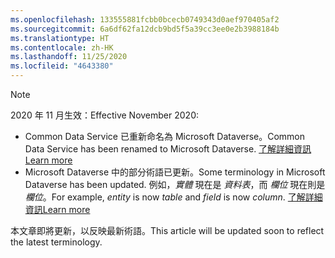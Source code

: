 ```yaml
---
ms.openlocfilehash: 133555881fcbb0bcecb0749343d0aef970405af2
ms.sourcegitcommit: 6a6df62fa12dcb9bd5f5a39cc3ee0e2b3988184b
ms.translationtype: HT
ms.contentlocale: zh-HK
ms.lasthandoff: 11/25/2020
ms.locfileid: "4643380"
---
```

> [!NOTE]
> <span data-ttu-id="db3da-101">2020 年 11 月生效：</span><span class="sxs-lookup"><span data-stu-id="db3da-101">Effective November 2020:</span></span>
> - <span data-ttu-id="db3da-102">Common Data Service 已重新命名為 Microsoft Dataverse。</span><span class="sxs-lookup"><span data-stu-id="db3da-102">Common Data Service has been renamed to Microsoft Dataverse.</span></span> [<span data-ttu-id="db3da-103">了解詳細資訊</span><span class="sxs-lookup"><span data-stu-id="db3da-103">Learn more</span></span>](https://aka.ms/PAuAppBlog)
> - <span data-ttu-id="db3da-104">Microsoft Dataverse 中的部分術語已更新。</span><span class="sxs-lookup"><span data-stu-id="db3da-104">Some terminology in Microsoft Dataverse has been updated.</span></span> <span data-ttu-id="db3da-105">例如，*實體* 現在是 *資料表*，而 *欄位* 現在則是 *欄位*。</span><span class="sxs-lookup"><span data-stu-id="db3da-105">For example, *entity* is now *table* and *field* is now *column*.</span></span> [<span data-ttu-id="db3da-106">了解詳細資訊</span><span class="sxs-lookup"><span data-stu-id="db3da-106">Learn more</span></span>](https://go.microsoft.com/fwlink/?linkid=2147247)
>
> <span data-ttu-id="db3da-107">本文章即將更新，以反映最新術語。</span><span class="sxs-lookup"><span data-stu-id="db3da-107">This article will be updated soon to reflect the latest terminology.</span></span>
